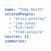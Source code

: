 ```yaml
---
name: "Toby Keith"
relatedPeople:
  - "elvis-presley"
  - "joe-jonas"
  - "kid-rock"
  - "fred-astaire"
sources: []
summaries:
---
```


